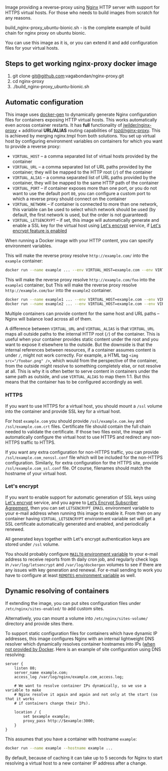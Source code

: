 Image providing a reverse-proxy using [Nginx](http://nginx.org) HTTP server with support for HTTPS virtual hosts.
For those who needs to build images from scratch for any reasons.

build_nginx-proxy_ubuntu-bionic.sh - is the complete example of build chain for nginx proxy on ubuntu bionic.

You can use this image as it is, or you can extend it and add configuration files for your virtual hosts.

## Steps to get working nginx-proxy docker image
1. git clone git@github.com:vagabondan/nginx-proxy.git
2. cd nginx-proxy
3. ./build_nginx-proxy_ubuntu-bionic.sh

## Automatic configuration ##

This image uses [docker-gen](https://github.com/jwilder/docker-gen) to dynamically generate Nginx configuration files
for containers exposing HTTP virtual hosts. This works automatically even across container restarts. 
It has **full** functionality of [jwilder/nginx-proxy](https://github.com/nginx-proxy/nginx-proxy) + additional **URL/ALIAS** routing capabilities of [tozd/nginx-proxy](https://github.com/tozd/docker-nginx-proxy).
This is achieved by merging nginx.tmpl from both solutions.
You set up virtual host by configuring environment variables on containers for which you want to provide a reverse proxy:
* `VIRTUAL_HOST` – a comma separated list of virtual hosts provided by the container
* `VIRTUAL_URL` – a comma separated list of URL paths provided by the container; they will be mapped to the HTTP
root (`/`) of the container
* `VIRTUAL_ALIAS` – a comma separated list of URL paths provided by the container, they will be mapped to the same
HTTP path of the container
* `VIRTUAL_PORT` – if container exposes more than one port, or you do not want to use the default port `80`, you can
configure a custom port to which a reverse proxy should connect on the container
* `VIRTUAL_NETWORK` – if container is connected to more than one network, this variable can be used to select which
network should be used (by default, the first network is used, but the order is not guaranteed)
* `VIRTUAL_LETSENCRYPT` – if set, this image will automatically generate and enable a SSL key for the virtual host
using [Let's encrypt](https://letsencrypt.org/) service, if [Let's encrypt feature is enabled](#lets-encrypt)

When running a Docker image with your HTTP content, you can specify environment variables.

This will make the reverse proxy resolve `http://example.com/` into the `example` container:

```bash
docker run --name example ... --env VIRTUAL_HOST=example.com --env VIRTUAL_URL=/ ...
```

This will make the reverse proxy resolve `http://example.com/foo` into the `example1` container, but
This will make the reverse proxy resolve `http://example.com/bar` into the `example2` container.

```bash
docker run --name example1 ... --env VIRTUAL_HOST=example.com --env VIRTUAL_URL=/foo ...
docker run --name example2 ... --env VIRTUAL_HOST=example.com --env VIRTUAL_URL=/bar ...
```

Multiple containers can provide content for the same host and URL paths – Nginx will balance load across all of them.

A difference between `VIRTUAL_URL` and `VIRTUAL_ALIAS` is that `VIRTUAL_URL` maps all outside paths to the internal HTTP root
(`/`) of the container. This is useful when your container provides static content under the root and you want to
expose it elsewhere to the outside. But the downside is that the internal references between resources, if a container
assumes content is under `/`, might not work correctly. For example, a HTML tag `<img src="/foobar.png" />`, which
would from the perspective of the container, from the outside might resolve to something completely else, or not resolve
at all. This is why it is often better to serve content in containers under the same path as outside, and use
`VIRTUAL_ALIAS` to map them 1:1. But this means that the container has to be configured accordingly as well.

### HTTPS ###

If you want to use HTTPS for a virtual host, you should mount a `/ssl` volume into the container and provide
SSL key for a virtual host.

For host `example.com` you should provide `/ssl/example.com.key` and `/ssl/example.com.crt`
files. Certificate file should contain the full chain needed to validate the certificate.
If those two files exist, the image will automatically configure the virtual host to use HTTPS and redirect any
non-HTTPS traffic to HTTPS.

If you want any extra configuration for non-HTTPS traffic, you can provide `/ssl/example.com_nonssl.conf` file which
will be included for the non-HTTPS configuration. Similarly, for extra configuration for the HTTPS site, provide
`/ssl/example.com_ssl.conf` file. Of course, filenames should match the hostname of your virtual host.

### Let's encrypt ###

If you want to enable support for automatic generation of SSL keys using [Let's encrypt](https://letsencrypt.org/)
service, and you agree to [Let’s Encrypt Subscriber Agreement](https://letsencrypt.org/repository/), then you
can set `LETSENCRYPT_EMAIL` environment variable to your e-mail address when running this image to enable it. From then
on any container having `VIRTUAL_LETSENCRYPT` environment variable set will get a SSL certificate automatically
generated and enabled, and periodically renewed.

All generated keys together with Let's encrypt authentication keys are stored under `/ssl` volume.

You should probably configure [`MAILTO` environment variable](https://github.com/tozd/docker-nginx-cron) to your e-mail
address to receive reports from th daily cron job, and regularly check logs in `/var/log/letsencrypt` and
`/var/log/dockergen` volumes to see if there are any issues with key generation and renewal.
For e-mail sending to work you have to configure at least [`REMOTES` environment variable](https://github.com/tozd/docker-nginx-mailer)
as well.

## Dynamic resolving of containers ##

If extending the image, you can put sites configuration files under `/etc/nginx/sites-enabled/` to add custom sites.

Alternatively, you can mount a volume into `/etc/nginx/sites-volume/` directory and provide sites there.

To support static configuration files for containers which have dynamic IP addresses, this image configures
Nginx with an internal lightweight DNS resolver which dynamically resolves container hostnames into IPs
([when not provided by Docker](https://docs.docker.com/engine/userguide/networking/configure-dns/). Here
is an example of site configuration using DNS resolving:

```
server {
    listen 80;
    server_name example.com;
    access_log /var/log/nginx/example.com_access.log;

    # We want to resolve container IPs dynamically, so we use a variable to make
    # Nginx resolve it again and again and not only at the start (so that it works
    # if containers change their IPs).

    location / {
        set $example example;
        proxy_pass http://$example:3000;
    }
}
```

This assumes that you have a container with hostname `example`:

```bash
docker run --name example --hostname example ...
```

By default, because of caching it can take up to 5 seconds for Nginx to start resolving a virtual host to a new
container IP address after a change.
